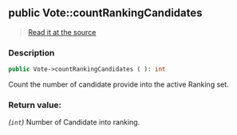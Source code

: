 ## public Vote::countRankingCandidates

> [Read it at the source](https://github.com/julien-boudry/Condorcet/blob/master/src/Vote.php#L273)

### Description    

```php
public Vote->countRankingCandidates ( ): int
```

Count the number of candidate provide into the active Ranking set.
    

### Return value:   

*(`int`)* Number of Candidate into ranking.

